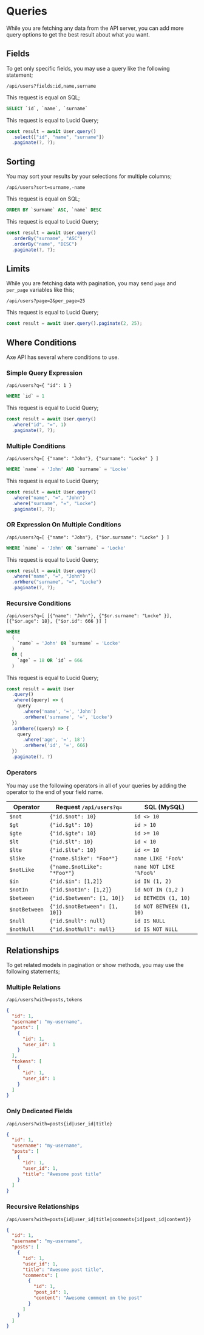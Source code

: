 # Queries

While you are fetching any data from the API server, you can add more query options to get the best result about what you want.

## Fields

To get only specific fields, you may use a query like the following statement;

```
/api/users?fields:id,name,surname
```

This request is equal on SQL;

```sql
SELECT `id`, `name`, `surname`
```

This request is equal to Lucid Query;

```js
const result = await User.query()
  .select(["id", "name", "surname"])
  .paginate(?, ?);
```

## Sorting

You may sort your results by your selections for multiple columns;

```
/api/users?sort=surname,-name
```

This request is equal on SQL;

```sql
ORDER BY `surname` ASC, `name` DESC
```

This request is equal to Lucid Query;

```js
const result = await User.query()
  .orderBy("surname", "ASC")
  .orderBy("name", "DESC")
  .paginate(?, ?);
```

## Limits

While you are fetching data with pagination, you may send `page` and `per_page` variables like this;

```
/api/users?page=2&per_page=25
```

This request is equal to Lucid Query;

```js
const result = await User.query().paginate(2, 25);
```

## Where Conditions

Axe API has several where conditions to use.

### Simple Query Expression

```
/api/users?q={ "id": 1 }
```

```sql
WHERE `id` = 1
```

This request is equal to Lucid Query;

```js
const result = await User.query()
  .where("id", "=", 1)
  .paginate(?, ?);
```

### Multiple Conditions

```
/api/users?q=[ {"name": "John"}, {"surname": "Locke" } ]
```

```sql
WHERE `name` = 'John' AND `surname` = 'Locke'
```

This request is equal to Lucid Query;

```js
const result = await User.query()
  .where("name", "=", "John")
  .where("surname", "=", "Locke")
  .paginate(?, ?);
```

### OR Expression On Multiple Conditions

```
/api/users?q=[ {"name": "John"}, {"$or.surname": "Locke" } ]
```

```sql
WHERE `name` = 'John' OR `surname` = 'Locke'
```

This request is equal to Lucid Query;

```js
const result = await User.query()
  .where("name", "=", "John")
  .orWhere("surname", "=", "Locke")
  .paginate(?, ?);
```

### Recursive Conditions

```
/api/users?q=[ [{"name": "John"}, {"$or.surname": "Locke" }], [{"$or.age": 18}, {"$or.id": 666 }] ]
```

```sql
WHERE
  (
    `name` = 'John' OR `surname` = 'Locke'
  )
  OR (
    `age` = 18 OR `id` = 666
  )
```

This request is equal to Lucid Query;

```js
const result = await User
  .query()
  .where((query) => {
    query
      .where('name', '=', 'John')
      .orWhere('surname', '=', 'Locke')
  })
  .orWhere((query) => {
    query
      .where('age', '=', 18')
      .orWhere('id', '=', 666)
  })
  .paginate(?, ?)
```

### Operators

You may use the following operators in all of your queries by adding the operator to the end of your field name.

| Operator      | Request `/api/users?q=`       | SQL (MySQL)              |
| ------------- | ----------------------------- | ------------------------ |
| `$not`        | `{"id.$not": 10}`             | `id <> 10`               |
| `$gt`         | `{"id.$gt": 10}`              | `id > 10`                |
| `$gte`        | `{"id.$gte": 10}`             | `id >= 10`               |
| `$lt`         | `{"id.$lt": 10}`              | `id < 10`                |
| `$lte`        | `{"id.$lte": 10}`             | `id <= 10`               |
| `$like`       | `{"name.$like": "Foo*"}`      | `name LIKE 'Foo%'`       |
| `$notLike`    | `{"name.$notLike": "*Foo*"}`  | `name NOT LIKE '%Foo%'`  |
| `$in`         | `{"id.$in": [1,2]}`           | `id IN (1, 2)`           |
| `$notIn`      | `{"id.$notIn": [1,2]}`        | `id NOT IN (1,2 )`       |
| `$between`    | `{"id.$between": [1, 10]}`    | `id BETWEEN (1, 10)`     |
| `$notBetween` | `{"id.$notBetween": [1, 10]}` | `id NOT BETWEEN (1, 10)` |
| `$null`       | `{"id.$null": null}`          | `id IS NULL`             |
| `$notNull`    | `{"id.$notNull": null}`       | `id IS NOT NULL`         |

## Relationships

To get related models in pagination or show methods, you may use the following statements;

### Multiple Relations

```
/api/users?with=posts,tokens
```

```json
{
  "id": 1,
  "username": "my-username",
  "posts": [
    {
      "id": 1,
      "user_id": 1
    }
  ],
  "tokens": [
    {
      "id": 1,
      "user_id": 1
    }
  ]
}
```

### Only Dedicated Fields

```
/api/users?with=posts{id|user_id|title}
```

```json
{
  "id": 1,
  "username": "my-username",
  "posts": [
    {
      "id": 1,
      "user_id": 1,
      "title": "Awesome post title"
    }
  ]
}
```

### Recursive Relationships

```
/api/users?with=posts{id|user_id|title|comments{id|post_id|content}}
```

```json
{
  "id": 1,
  "username": "my-username",
  "posts": [
    {
      "id": 1,
      "user_id": 1,
      "title": "Awesome post title",
      "comments": [
        {
          "id": 1,
          "post_id": 1,
          "content": "Awesome comment on the post"
        }
      ]
    }
  ]
}
```
